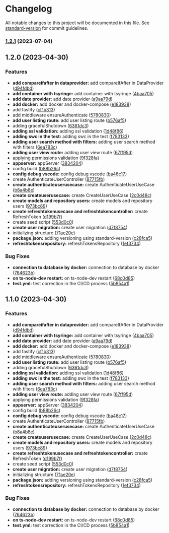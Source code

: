 # Changelog

All notable changes to this project will be documented in this file. See [standard-version](https://github.com/conventional-changelog/standard-version) for commit guidelines.

### [1.2.1](https://github.com/dyegosoriano/api-boilerplate/compare/v1.2.0...v1.2.1) (2023-07-04)

## 1.2.0 (2023-04-30)


### Features

* **add compareifafter in dataprovider:** add compareIfAfter in DataProvider ([d94fdbd](https://github.com/dyegosoriano/api-boilerplate/commit/d94fdbd2a4f13c50465d21d41b51e49f78bef62b))
* **add container with tsyringe:** add container with tsyringe ([4baa705](https://github.com/dyegosoriano/api-boilerplate/commit/4baa7054599bc50702c0435d4df2eb001e4c5641))
* **add date provider:** add date provider ([a9aa79d](https://github.com/dyegosoriano/api-boilerplate/commit/a9aa79decac722332440e4901487364e0d9e3024))
* **add docker:** add docker and docker-compose ([e183938](https://github.com/dyegosoriano/api-boilerplate/commit/e183938c671582f546bac61820e89f05aeb2b65d))
* add fastify ([cf1b313](https://github.com/dyegosoriano/api-boilerplate/commit/cf1b313fe95110236c26266cf9ac0f45a34dee73))
* add middleware ensureAuthenticate ([5780830](https://github.com/dyegosoriano/api-boilerplate/commit/5780830835c01dfe94d59e2ed3e28cb080b2a766))
* **add user listing route:** add user listing route ([b576af5](https://github.com/dyegosoriano/api-boilerplate/commit/b576af5e6d3ed429193ddee53b83ca15b518642f))
* adding gracefulShutdown ([6361dc3](https://github.com/dyegosoriano/api-boilerplate/commit/6361dc35e045f4f4154a2e860ca1e3a6c0881c3f))
* **adding ssl validation:** adding ssl validation ([1d48f86](https://github.com/dyegosoriano/api-boilerplate/commit/1d48f86cd1e43790918291d2f560b43375eb971c))
* **adding swc in the test:** adding swc in the test ([f783133](https://github.com/dyegosoriano/api-boilerplate/commit/f783133853882325154efbad636d803b4a7f2645))
* **adding user search method with filters:** adding user search method with filters ([6ea783c](https://github.com/dyegosoriano/api-boilerplate/commit/6ea783c304488efeff49b201ca0b8c217cbe8eed))
* **adding user view route:** adding user view route ([67ff95d](https://github.com/dyegosoriano/api-boilerplate/commit/67ff95d19491cc63b103e8476ab2ca44315d280b))
* applying permissions validation ([9f328fa](https://github.com/dyegosoriano/api-boilerplate/commit/9f328fa2740b488990ff2865b7ea877f02eb18b1))
* **appserver:** appServer ([3834204](https://github.com/dyegosoriano/api-boilerplate/commit/38342046af6e1a88ee137e379181341352f6e028))
* config build ([b88b26c](https://github.com/dyegosoriano/api-boilerplate/commit/b88b26c2191e68d7124f1ea8d4e0f50c96b2ce41))
* **config debug vscode:** config debug vscode ([ba46c17](https://github.com/dyegosoriano/api-boilerplate/commit/ba46c171ba2bb91031ac369cb5b36ea3ea656096))
* create AuthenticateUserController ([87715fb](https://github.com/dyegosoriano/api-boilerplate/commit/87715fb4b2d21bdbc6a587f3a8d961e3a1a54c3b))
* **create authenticateuserusecase:** create AuthenticateUserUseCase ([b8a4b8e](https://github.com/dyegosoriano/api-boilerplate/commit/b8a4b8ed678481ed16443853fa73f818878a11d1))
* **create createuserusecase:** create CreateUserUseCase ([2c0d48c](https://github.com/dyegosoriano/api-boilerplate/commit/2c0d48cada8d4d641295a6c68160202de562432f))
* **create models and repository users:** create models and repository users ([973bc89](https://github.com/dyegosoriano/api-boilerplate/commit/973bc89bb60ca7c25b0ac01750e43d8b44276136))
* **create refreshtokenusecase and refreshtokencontroller:** create RefreshToken ([d199b7f](https://github.com/dyegosoriano/api-boilerplate/commit/d199b7fc27ded22c25a8e47e94a60d968231edab))
* create seed script ([553d0c0](https://github.com/dyegosoriano/api-boilerplate/commit/553d0c0779f439f9a07f0fd3b4057780dde969fc))
* **create user migration:** create user migration ([d7f8754](https://github.com/dyegosoriano/api-boilerplate/commit/d7f87544da33f187d8ab0acd7e5cb5456fcd09e9))
* initializing structure ([71ae20e](https://github.com/dyegosoriano/api-boilerplate/commit/71ae20e9a28a1bad8218f569a4c0a5cbd5201296))
* **package.json:** adding versioning using standard-version ([c28fca5](https://github.com/dyegosoriano/api-boilerplate/commit/c28fca5b0e3b37934818af0c55b00291464bf834))
* **refreshtokensrepository:** refreshTokensRepository ([1ef3734](https://github.com/dyegosoriano/api-boilerplate/commit/1ef37348ac0867a4e6a52972eb026547d30a80ed))


### Bug Fixes

* **connection to database by docker:** connection to database by docker ([764623b](https://github.com/dyegosoriano/api-boilerplate/commit/764623b547001959ae7df12b4aa86f5573f87e6b))
* **on ts-node-dev restart:** on ts-node-dev restart ([68c0d85](https://github.com/dyegosoriano/api-boilerplate/commit/68c0d8592a00ddffff096498cf86aa4b9f4c8274))
* **test.yml:** test correction in the CI/CD process ([5b854a1](https://github.com/dyegosoriano/api-boilerplate/commit/5b854a1da377e9321241f6b71906592535ee1d40))

## 1.1.0 (2023-04-30)


### Features

* **add compareifafter in dataprovider:** add compareIfAfter in DataProvider ([d94fdbd](https://github.com/dyegosoriano/api-boilerplate/commit/d94fdbd2a4f13c50465d21d41b51e49f78bef62b))
* **add container with tsyringe:** add container with tsyringe ([4baa705](https://github.com/dyegosoriano/api-boilerplate/commit/4baa7054599bc50702c0435d4df2eb001e4c5641))
* **add date provider:** add date provider ([a9aa79d](https://github.com/dyegosoriano/api-boilerplate/commit/a9aa79decac722332440e4901487364e0d9e3024))
* **add docker:** add docker and docker-compose ([e183938](https://github.com/dyegosoriano/api-boilerplate/commit/e183938c671582f546bac61820e89f05aeb2b65d))
* add fastify ([cf1b313](https://github.com/dyegosoriano/api-boilerplate/commit/cf1b313fe95110236c26266cf9ac0f45a34dee73))
* add middleware ensureAuthenticate ([5780830](https://github.com/dyegosoriano/api-boilerplate/commit/5780830835c01dfe94d59e2ed3e28cb080b2a766))
* **add user listing route:** add user listing route ([b576af5](https://github.com/dyegosoriano/api-boilerplate/commit/b576af5e6d3ed429193ddee53b83ca15b518642f))
* adding gracefulShutdown ([6361dc3](https://github.com/dyegosoriano/api-boilerplate/commit/6361dc35e045f4f4154a2e860ca1e3a6c0881c3f))
* **adding ssl validation:** adding ssl validation ([1d48f86](https://github.com/dyegosoriano/api-boilerplate/commit/1d48f86cd1e43790918291d2f560b43375eb971c))
* **adding swc in the test:** adding swc in the test ([f783133](https://github.com/dyegosoriano/api-boilerplate/commit/f783133853882325154efbad636d803b4a7f2645))
* **adding user search method with filters:** adding user search method with filters ([6ea783c](https://github.com/dyegosoriano/api-boilerplate/commit/6ea783c304488efeff49b201ca0b8c217cbe8eed))
* **adding user view route:** adding user view route ([67ff95d](https://github.com/dyegosoriano/api-boilerplate/commit/67ff95d19491cc63b103e8476ab2ca44315d280b))
* applying permissions validation ([9f328fa](https://github.com/dyegosoriano/api-boilerplate/commit/9f328fa2740b488990ff2865b7ea877f02eb18b1))
* **appserver:** appServer ([3834204](https://github.com/dyegosoriano/api-boilerplate/commit/38342046af6e1a88ee137e379181341352f6e028))
* config build ([b88b26c](https://github.com/dyegosoriano/api-boilerplate/commit/b88b26c2191e68d7124f1ea8d4e0f50c96b2ce41))
* **config debug vscode:** config debug vscode ([ba46c17](https://github.com/dyegosoriano/api-boilerplate/commit/ba46c171ba2bb91031ac369cb5b36ea3ea656096))
* create AuthenticateUserController ([87715fb](https://github.com/dyegosoriano/api-boilerplate/commit/87715fb4b2d21bdbc6a587f3a8d961e3a1a54c3b))
* **create authenticateuserusecase:** create AuthenticateUserUseCase ([b8a4b8e](https://github.com/dyegosoriano/api-boilerplate/commit/b8a4b8ed678481ed16443853fa73f818878a11d1))
* **create createuserusecase:** create CreateUserUseCase ([2c0d48c](https://github.com/dyegosoriano/api-boilerplate/commit/2c0d48cada8d4d641295a6c68160202de562432f))
* **create models and repository users:** create models and repository users ([973bc89](https://github.com/dyegosoriano/api-boilerplate/commit/973bc89bb60ca7c25b0ac01750e43d8b44276136))
* **create refreshtokenusecase and refreshtokencontroller:** create RefreshToken ([d199b7f](https://github.com/dyegosoriano/api-boilerplate/commit/d199b7fc27ded22c25a8e47e94a60d968231edab))
* create seed script ([553d0c0](https://github.com/dyegosoriano/api-boilerplate/commit/553d0c0779f439f9a07f0fd3b4057780dde969fc))
* **create user migration:** create user migration ([d7f8754](https://github.com/dyegosoriano/api-boilerplate/commit/d7f87544da33f187d8ab0acd7e5cb5456fcd09e9))
* initializing structure ([71ae20e](https://github.com/dyegosoriano/api-boilerplate/commit/71ae20e9a28a1bad8218f569a4c0a5cbd5201296))
* **package.json:** adding versioning using standard-version ([c28fca5](https://github.com/dyegosoriano/api-boilerplate/commit/c28fca5b0e3b37934818af0c55b00291464bf834))
* **refreshtokensrepository:** refreshTokensRepository ([1ef3734](https://github.com/dyegosoriano/api-boilerplate/commit/1ef37348ac0867a4e6a52972eb026547d30a80ed))


### Bug Fixes

* **connection to database by docker:** connection to database by docker ([764623b](https://github.com/dyegosoriano/api-boilerplate/commit/764623b547001959ae7df12b4aa86f5573f87e6b))
* **on ts-node-dev restart:** on ts-node-dev restart ([68c0d85](https://github.com/dyegosoriano/api-boilerplate/commit/68c0d8592a00ddffff096498cf86aa4b9f4c8274))
* **test.yml:** test correction in the CI/CD process ([5b854a1](https://github.com/dyegosoriano/api-boilerplate/commit/5b854a1da377e9321241f6b71906592535ee1d40))
